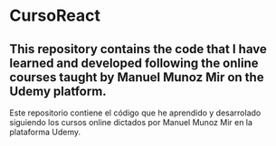 # CursoReact

This repository contains the code that I have learned and developed following the online courses taught by Manuel Munoz Mir on the Udemy platform.
---------------------------------------------------------------------------------------------------------------------------------------------------------------
Este repositorio contiene el código que he aprendido y desarrolado siguiendo los cursos online dictados por Manuel Munoz Mir en la plataforma Udemy.
